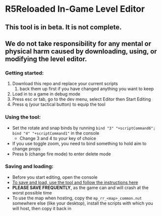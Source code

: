 # R5Reloaded In-Game Level Editor

## This tool is in beta. It is not complete. 
## We do not take responsibility for any mental or physical harm caused by downloading, using, or modifying the level editor.



### Getting started:
1. Download this repo and replace your current scripts
    1. back them up first if you have changed anything you want to keep
2. Load in to a game in debug mode
3. Press esc or tab, go to the dev menu, select Editor then Start Editing
4. Press q (your tactical button) to equip the tool

### Using the tool:
* Set the rotate and snap binds by running `bind "3" "+scriptCommand6"; bind "4" "+scriptCommand1"` in the console
    * Change 3 and 4 to your key of choice
* If you use toggle zoom, you need to bind something to hold aim to change props
* Press b (change fire mode) to enter delete mode

### Saving and loading:
* Before you start editing, open the console
* [To save and load, use the tool and follow the instructions here](https://github.com/mostlyfireproof/R5Edit)
* __PLEASE SAVE FREQUENTLY__, as the game can and will crash at the worst possible time
* To use the map when hosting, copy the `mp_rr_<map>_common.nut` somewhere else (like your desktop), install the scripts with which you will host, then copy it back in
